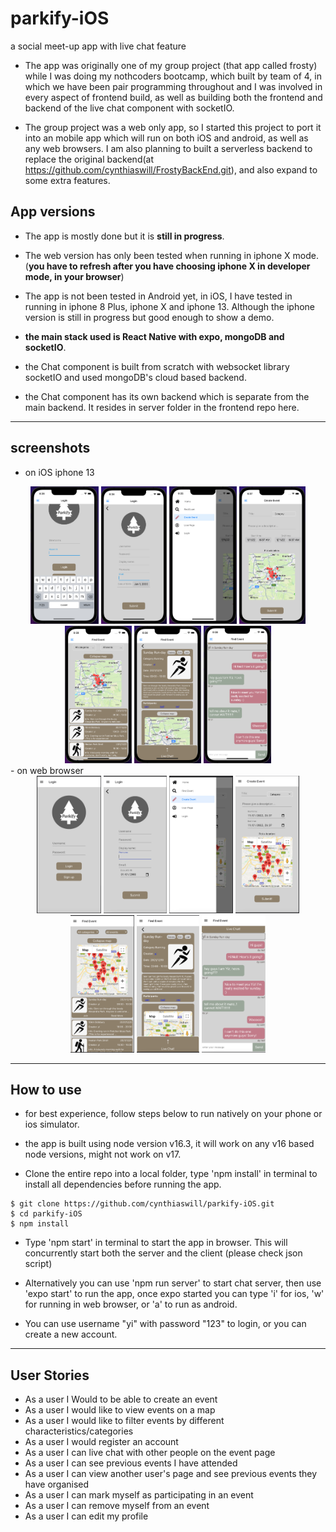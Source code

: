 # parkify-iOS

a social meet-up app with live chat feature

- The app was originally one of my group project (that app called frosty) while I was doing my nothcoders bootcamp, which built by team of 4, in which we have been pair programming throughout and I was involved in every aspect of frontend build, as well as building both the frontend and backend of the live chat component with socketIO.

- The group project was a web only app, so I started this project to port it into an mobile app which will run on both iOS and android, as well as any web browsers. I am also planning to built a serverless backend to replace the original backend(at https://github.com/cynthiaswill/FrostyBackEnd.git), and also expand to some extra features.

## App versions

- The app is mostly done but it is **still in progress**.

- The web version has only been tested when running in iphone X mode. (**you have to refresh after you have choosing iphone X in developer mode, in your browser**)

- The app is not been tested in Android yet, in iOS, I have tested in running in iphone 8 Plus, iphone X and iphone 13. Although the iphone version is still in progress but good enough to show a demo.

- **the main stack used is React Native with expo, mongoDB and socketIO**.

- the Chat component is built from scratch with websocket library socketIO and used mongoDB's cloud based backend.

- the Chat component has its own backend which is separate from the main backend. It resides in server folder in the frontend repo here.

---

## screenshots

- on iOS iphone 13
<div align="center">
  <img src="./screenshots/ios0.png" height="220" title="login web">
  <img src="./screenshots/ios2.png" height="220" title="signup web">
  <img src="./screenshots/ios3.png" height="220" title="signup web">
  <img src="./screenshots/ios4.png" height="220" title="signup web">
  <img src="./screenshots/ios5.png" height="220" title="signup web">
  <img src="./screenshots/ios6.png" height="220" title="signup web">
  <img src="./screenshots/ios7.png" height="220" title="signup web">
</div>
- on web browser
<div align="center">
  <img src="./screenshots/web1.png" height="220" title="login web">
  <img src="./screenshots/web2.png" height="220" title="signup web">
  <img src="./screenshots/web3.png" height="220" title="signup web">
  <img src="./screenshots/web4.png" height="220" title="signup web">
  <img src="./screenshots/web5.png" height="220" title="signup web">
  <img src="./screenshots/web6.png" height="220" title="signup web">
  <img src="./screenshots/web7.png" height="220" title="signup web">
</div>

---

## How to use

- for best experience, follow steps below to run natively on your phone or ios simulator.

- the app is built using node version v16.3, it will work on any v16 based node versions, might not work on v17.

- Clone the entire repo into a local folder, type 'npm install' in terminal to install all dependencies before running the app.

```
$ git clone https://github.com/cynthiaswill/parkify-iOS.git
$ cd parkify-iOS
$ npm install
```

- Type 'npm start' in terminal to start the app in browser. This will concurrently start both the server and the client (please check json script)

- Alternatively you can use 'npm run server' to start chat server, then use 'expo start' to run the app, once expo started you can type 'i' for ios, 'w' for running in web browser, or 'a' to run as android.

- You can use username "yi" with password "123" to login, or you can create a new account.

---

## User Stories

- As a user I Would to be able to create an event
- As a user I would like to view events on a map
- As a user I would like to filter events by different characteristics/categories
- As a user I would register an account
- As a user I can live chat with other people on the event page
- As a user I can see previous events I have attended
- As a user I can view another user's page and see previous events they have organised
- As a user I can mark myself as participating in an event
- As a user I can remove myself from an event
- As a user I can edit my profile
